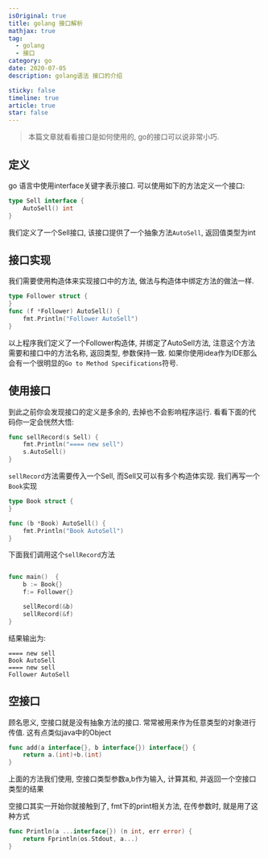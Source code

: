 ```yaml
---
isOriginal: true
title: golang 接口解析
mathjax: true
tag:
  - golang
  - 接口
category: go
date: 2020-07-05
description: golang语法 接口的介绍

sticky: false
timeline: true
article: true
star: false
---
```


> 本篇文章就看看接口是如何使用的, go的接口可以说非常小巧.

## 定义

go 语言中使用interface关键字表示接口. 可以使用如下的方法定义一个接口:

```go
type Sell interface {
    AutoSell() int
}
```

我们定义了一个Sell接口, 该接口提供了一个抽象方法`AutoSell`, 返回值类型为int

## 接口实现

我们需要使用构造体来实现接口中的方法, 做法与构造体中绑定方法的做法一样.

```go
type Follower struct {
}
func (f *Follower) AutoSell() {
    fmt.Println("Follower AutoSell")
}
```

以上程序我们定义了一个Follower构造体, 并绑定了AutoSell方法, 注意这个方法需要和接口中的方法名称, 返回类型, 参数保持一致.
如果你使用idea作为IDE那么会有一个很明显的`Go to Method Specifications`符号.

## 使用接口

到此之前你会发现接口的定义是多余的, 去掉也不会影响程序运行. 看看下面的代码你一定会恍然大悟:

```go
func sellRecord(s Sell) {
    fmt.Println("==== new sell")
    s.AutoSell()
}
```

`sellRecord`方法需要传入一个Sell, 而Sell又可以有多个构造体实现. 我们再写一个`Book`实现

```go
type Book struct {
}

func (b *Book) AutoSell() {
    fmt.Println("Book AutoSell")
}
```

下面我们调用这个`sellRecord`方法

```go

func main()  {
    b := Book{}
    f:= Follower{}

    sellRecord(&b)
    sellRecord(&f)
}

```

结果输出为:

```
==== new sell
Book AutoSell
==== new sell
Follower AutoSell
```

## 空接口

顾名思义, 空接口就是没有抽象方法的接口. 常常被用来作为任意类型的对象进行传值.
这有点类似java中的Object

```go
func add(a interface{}, b interface{}) interface{} {
    return a.(int)+b.(int)
}
```

上面的方法我们使用, 空接口类型参数a,b作为输入, 计算其和, 并返回一个空接口类型的结果

空接口其实一开始你就接触到了, fmt下的print相关方法, 在传参数时, 就是用了这种方式

```go
func Println(a ...interface{}) (n int, err error) {
	return Fprintln(os.Stdout, a...)
}
```
